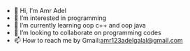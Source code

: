 - 👋 Hi, I’m Amr Adel
- 👀 I’m interested in programming
- 🌱 I’m currently learning oop c++ and oop java
- 💞️ I’m looking to collaborate on programming codes 
- 📫 How to reach me by Gmail:amr123adelgalal@gmail.com

<!---
amr123Adel/amr123Adel is a ✨ special ✨ repository because its `README.md` (this file) appears on your GitHub profile.
You can click the Preview link to take a look at your changes.
--->
